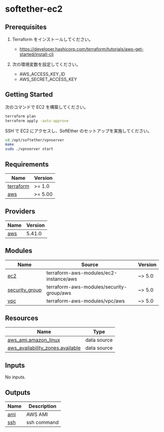 # softether-ec2

## Prerequisites

1. Terraform をインストールしてください。

   - https://developer.hashicorp.com/terraform/tutorials/aws-get-started/install-cli

1. 次の環境変数を設定してください。
   - AWS_ACCESS_KEY_ID
   - AWS_SECRET_ACCESS_KEY

## Getting Started

次のコマンドで EC2 を構築してください。

```sh
terraform plan
terraform apply -auto-approve
```

SSH で EC2 にアクセスし、SoftEther のセットアップを実施してください。

```sh
cd /opt/softether/vpnserver
make
sudo ./vpnserver start
```

<!-- prettier-ignore-start -->
<!-- BEGIN_TF_DOCS -->
## Requirements

| Name | Version |
|------|---------|
| <a name="requirement_terraform"></a> [terraform](#requirement\_terraform) | >= 1.0 |
| <a name="requirement_aws"></a> [aws](#requirement\_aws) | >= 5.00 |

## Providers

| Name | Version |
|------|---------|
| <a name="provider_aws"></a> [aws](#provider\_aws) | 5.41.0 |

## Modules

| Name | Source | Version |
|------|--------|---------|
| <a name="module_ec2"></a> [ec2](#module\_ec2) | terraform-aws-modules/ec2-instance/aws | ~> 5.0 |
| <a name="module_security_group"></a> [security\_group](#module\_security\_group) | terraform-aws-modules/security-group/aws | ~> 5.0 |
| <a name="module_vpc"></a> [vpc](#module\_vpc) | terraform-aws-modules/vpc/aws | ~> 5.0 |

## Resources

| Name | Type |
|------|------|
| [aws_ami.amazon_linux](https://registry.terraform.io/providers/hashicorp/aws/latest/docs/data-sources/ami) | data source |
| [aws_availability_zones.available](https://registry.terraform.io/providers/hashicorp/aws/latest/docs/data-sources/availability_zones) | data source |

## Inputs

No inputs.

## Outputs

| Name | Description |
|------|-------------|
| <a name="output_ami"></a> [ami](#output\_ami) | AWS AMI |
| <a name="output_ssh"></a> [ssh](#output\_ssh) | ssh command |
<!-- END_TF_DOCS -->
<!-- prettier-ignore-end -->
